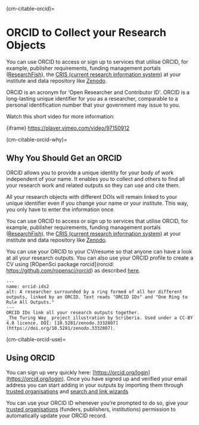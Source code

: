 (cm-citable-orcid)=
# ORCID to Collect your Research Objects

You can use ORCID to access or sign up to services that utilise ORCID, for example, publisher requirements, funding management portals ([ResearchFish](https://researchfish.com/)), the [CRIS (current research information system)](https://en.wikipedia.org/wiki/Current_research_information_system) at your institute and data repository like [Zenodo](https://zenodo.org).

ORCID is an acronym for ‘Open Researcher and Contributor ID'.
ORCID is a long-lasting unique identifier for you as a researcher, comparable to a personal identification number that your government may issue to you.

Watch this short video for more information:

{iframe} https://player.vimeo.com/video/97150912


(cm-citable-orcid-why)=
## Why You Should Get an ORCID

ORCID allows you to provide a unique identity for your body of work independent of your name.
It enables you to collect and others to find all your research work and related outputs so they can use and cite them.

All your research objects with different DOIs will remain linked to your unique identifier even if you change your name or your institute.
This way, you only have to enter the information once.

You can use ORCID to access or sign up to services that utilise ORCID, for example, publisher requirements, funding management portals ([ResearchFish](https://researchfish.com/)), the [CRIS (current research information system)](https://en.wikipedia.org/wiki/Current_research_information_system) at your institute and data repository like [Zenodo](https://zenodo.org).

You can use your ORCID to your CV/resume so that anyone can have a look at all your research outputs.
You can also use your ORCID profile to create a CV using [ROpenSci package rorcid](rorcid: https://github.com/ropensci/rorcid) as described [here](https://discuss.ropensci.org/t/using-rorcid-to-generate-a-website-cv/1806).

```{figure} ../../figures/orcid-ids.*
---
name: orcid-ids2
alt: A researcher surrounded by a ring formed of all her different outputs, linked by an ORCID. Text reads "ORCID IDs" and "One Ring to Rule All Outputs."
---
ORCID IDs link all your research outputs together.
_The Turing Way_ project illustration by Scriberia. Used under a CC-BY 4.0 licence. DOI: [10.5281/zenodo.3332807](https://doi.org/10.5281/zenodo.3332807).
```

(cm-citable-orcid-use)=
## Using ORCID

You can sign up very quickly here: [https://orcid.org/login](https://orcid.org/login).
Once you have signed up and verified your email address you can start adding in your outputs by importing them through [trusted organisations](https://support.orcid.org/hc/en-us/articles/360006973893) and [search and link wizards](https://support.orcid.org/hc/en-us/articles/360006973653-Add-works-by-direct-import-from-other-systems)

You can use your ORCID ID whenever you’re prompted to do so, give your [trusted organisations](https://support.orcid.org/hc/en-us/articles/360006973893) (funders, publishers, institutions) permission to automatically update your ORCID record.

